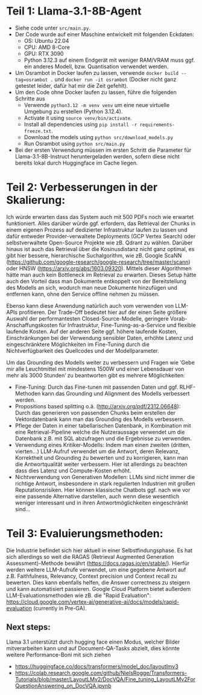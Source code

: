 # Teil 1: Llama-3.1-8B-Agent
- Siehe code unter `src/main.py`.
- Der Code wurde auf einer Maschine entwickelt mit folgenden Eckdaten:
    - OS: Ubuntu 22.04
    - CPU: AMD 8-Core
    - GPU: RTX 3090
    - Python 3.12.3
  auf einem Endgerät mit weniger RAM/VRAM muss ggf. ein anderes Modell, bzw. Quantisation verwendet werden.
- Um Osrambot in Docker laufen zu lassen, verwende `docker build --tag=osrambot .` und `docker run -it osrambot` (Docker nicht ganz getestet leider, dafür hat mir die Zeit gefehlt).
- Um den Code ohne Docker laufen zu lassen, führe die folgenden Schritte aus
    - Verwende `python3.12 -m venv venv` um eine neue virtuelle Umgebung zu erstellen (Python 3.12.4).
    - Activate it using `source venv/bin/activate`.
    - Install all dependencies using `pip install -r requirements-freeze.txt`.
    - Download the models using `python src/download_models.py`
    - Run Osrambot using `python src/main.py`
- Bei der ersten Verwendung müssen im ersten Schritt die Parameter für Llama-3.1-8B-Instruct heruntergeladen werden, sofern diese nicht bereits lokal durch Huggingface im Cache liegen.

# Teil 2: Verbesserungen in der Skalierung:

Ich würde erwarten dass das System auch mit 500 PDFs noch wie erwartet funktioniert. Alles darüber würde ggf. erfordern, das Retrieval der Chunks in einem eigenen Prozess auf dedizierter Infrastruktur laufen zu lassen und dafür entweder Provider-verwaltete Deployments (GCP Vertex Search) oder selbstverwaltete Open-Source Projekte wie zB. Qdrant zu wählen. Darüber hinaus ist auch das Retrieval über die Kosinusdistanz nicht ganz optimal, es gibt hier bessere, hierarchische Suchalgorithm, wie zB. Google ScaNN (https://github.com/google-research/google-research/tree/master/scann) oder HNSW (https://arxiv.org/abs/1603.09320). Mittels dieser Algorithmen hätte man auch kein Bottleneck im Retrieval zu erwarten. Dieses Setup hätte auch den Vorteil dass man Dokumente entkoppelt von der Bereitstellung des Modells an sich, wodurch man neue Dokumente hinzufügen und entfernen kann, ohne den Service offline nehmen zu müssen.

Ebenso kann diese Anwendung natürlich auch vom verwenden von LLM-APIs profitieren. Der Trade-Off bedeutet hier auf der einen Seite größere Auswahl der performantesten Closed-Source-Modelle, geringere Vorab-Anschaffungskosten für Infrastruktur, Fine-Tuning-as-a-Service und flexible laufende Kosten. Auf der anderen Seite ggf. höhere laufende Kosten, Einschränkungen bei der Verwendung sensibler Daten, erhöhte Latenz und eingeschränktere Möglichkeiten im Fine-Tuning durch die Nichtverfügbarkeit des Quellcodes und der Modellparameter.

Um das Grounding des Modells weiter zu verbessern und Fragen wie ‘Gebe mir alle Leuchtmittel mit mindestens 1500W und einer Lebensdauer von mehr als 3000 Stunden’ zu beantworten gibt es mehrere Möglichkeiten:
- Fine-Tuning: Durch das Fine-tunen mit passenden Daten und ggf. RLHF-Methoden kann das Grounding und Alignment des Modells verbessert werden.
- Propositions based splitting o.ä. (http://arxiv.org/pdf/2312.06648): Durch das generieren von passenden Chunks beim erstellen der Vektordatenbank kann man das Grounding des Modells verbessern.
- Pflege der Daten in einer tabellarischen Datenbank, in Kombination mit eine Retrieval-Pipeline welche die Nutzeraussage verwendet um die Datenbank z.B. mit SQL abzufragen und die Ergebnisse zu verwenden.
- Verwendung eines Kritiker-Modells: Indem man einen zweiten (dritten, vierten...) LLM-Aufruf verwendet um die Antwort, deren Relevanz, Korrektheit und Grounding źu bewerten und zu korrigieren, kann man die Antwortqualität weiter verbessern. Hier ist allerdings zu beachten dass dies Latenz und Compute-Kosten erhöht. 
- Nichtverwendung von Generativen Modellen: LLMs sind nicht immer die richtige Antwort, insbesondere in stark regulierten Industrien mit großen Reputationsrisiken. Hier können klassische Chatbots ggf. nach wie vor eine passende Alternative darstellen, auch wenn diese wesentlich weniger interessant und in ihren Antwortmöglichkeiten eingeschränkt sind...
 
# Teil 3: Evaluierungsmethoden:
Die Industrie befindet sich hier aktuell in einer Selbstfindungsphase. Es hat sich allerdings so weit die RAGAS (Retrieval Augmented Generation Assessment)-Methode bewährt (https://docs.ragas.io/en/stable/). Hierfür werden weitere LLM-Aufrufe verwendet, um eine gegebene Antwort auf z.B. Faithfulness, Relevancy, Context precision und Context recall zu bewerten. Dies kann ebenfalls helfen, die Answer correctness zu steigern und kann automatisiert passieren. Google Cloud Platform bietet außerdem LLM-Evaluationsmethoden wie zB. die "Rapid Evaluation": https://cloud.google.com/vertex-ai/generative-ai/docs/models/rapid-evaluation (currently in Pre-GA).


## Next steps:
Llama 3.1 unterstützt durch hugging face einen Modus, welcher Bilder mitverarbeiten kann und auf Document-QA-Tasks abzielt, dies könnte weitere Performance-Boni mit sich ziehen
- https://huggingface.co/docs/transformers/model_doc/layoutlmv3
- https://colab.research.google.com/github/NielsRogge/Transformers-Tutorials/blob/master/LayoutLMv2/DocVQA/Fine_tuning_LayoutLMv2ForQuestionAnswering_on_DocVQA.ipynb


